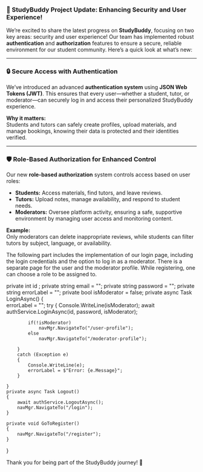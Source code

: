### 🚀 StudyBuddy Project Update: Enhancing Security and User Experience!

We’re excited to share the latest progress on **StudyBuddy**, focusing on two key areas: security and user experience! Our team has implemented robust **authentication** and **authorization** features to ensure a secure, reliable environment for our student community. Here’s a quick look at what’s new:

---

### 🔒 **Secure Access with Authentication**
We’ve introduced an advanced **authentication system** using **JSON Web Tokens (JWT)**. This ensures that every user—whether a student, tutor, or moderator—can securely log in and access their personalized StudyBuddy experience.

**Why it matters:**  
Students and tutors can safely create profiles, upload materials, and manage bookings, knowing their data is protected and their identities verified.

---

### 🛡️ **Role-Based Authorization for Enhanced Control**
Our new **role-based authorization** system controls access based on user roles:
- **Students:** Access materials, find tutors, and leave reviews.
- **Tutors:** Upload notes, manage availability, and respond to student needs.
- **Moderators:** Oversee platform activity, ensuring a safe, supportive environment by managing user access and monitoring content.

**Example:**  
Only moderators can delete inappropriate reviews, while students can filter tutors by subject, language, or availability.

The following part includes the implementation of our login page, including the login credentials and the option to log in as a moderator. There is a separate page for the user and the moderator profile. While registering, one can choose a role to be assigned to.

 private int id ;
    private string email = "";
    private string password = "";
    private string errorLabel = "";
    private bool isModerator = false;
    private async Task LoginAsync()
    {   
        errorLabel = "";
        try
        {
            Console.WriteLine(isModerator);
            await authService.LoginAsync(id, password, isModerator);
            

            if(!isModerator)
                navMgr.NavigateTo("/user-profile");
            else
                navMgr.NavigateTo("/moderator-profile");
            
        }
        catch (Exception e)
        {
            Console.WriteLine(e);
            errorLabel = $"Error: {e.Message}";
        }
        
    }
    private async Task Logout()
    {
        await authService.LogoutAsync();
        navMgr.NavigateTo("/login");
    }

    private void GoToRegister()
    {
        navMgr.NavigateTo("/register");
    }
    
}

Thank you for being part of the StudyBuddy journey! 🌟
